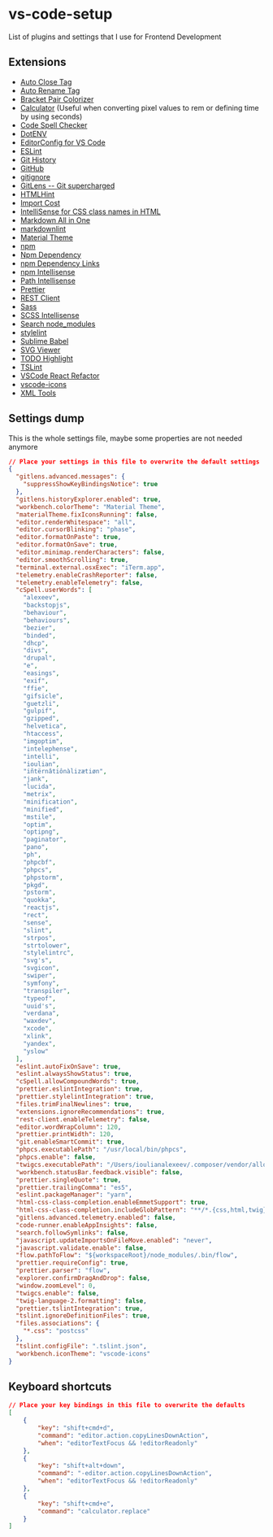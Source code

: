 # vs-code-setup
List of plugins and settings that I use for Frontend Development

## Extensions

- [Auto Close Tag](https://github.com/formulahendry/vscode-auto-close-tag)
- [Auto Rename Tag](https://github.com/formulahendry/vscode-auto-rename-tag)
- [Bracket Pair Colorizer](https://github.com/CoenraadS/BracketPair)
- [Calculator](https://github.com/lixquid/vscode-calculator) (Useful when converting pixel values to rem or defining time by using seconds)
- [Code Spell Checker](https://github.com/streetsidesoftware/vscode-spell-checker)
- [DotENV](https://github.com/mikestead/vscode-dotenv)
- [EditorConfig for VS Code](https://github.com/editorconfig/editorconfig-vscode)
- [ESLint](https://github.com/Microsoft/vscode-eslint)
- [Git History](https://github.com/DonJayamanne/gitHistoryVSCode)
- [GitHub](https://github.com/KnisterPeter/vscode-github)
- [gitignore](https://github.com/CodeZombieCH/vscode-gitignore)
- [GitLens -- Git supercharged](https://github.com/eamodio/vscode-gitlens)
- [HTMLHint](https://github.com/Microsoft/vscode-htmlhint)
- [Import Cost](https://github.com/wix/import-cost)
- [IntelliSense for CSS class names in HTML](https://github.com/Zignd/HTML-CSS-Class-Completion)
- [Markdown All in One](https://github.com/yzhang-gh/vscode-markdown)
- [markdownlint](https://github.com/DavidAnson/vscode-markdownlint)
- [Material Theme](https://github.com/equinusocio/vsc-material-theme)
- [npm](https://github.com/Microsoft/vscode-npm-scripts)
- [Npm Dependency](https://github.com/leftstick/vscode-npm-dependency)
- [npm Dependency Links](https://github.com/herrmannplatz/npm-dependency-links)
- [npm Intellisense](https://github.com/ChristianKohler/NpmIntellisense)
- [Path Intellisense](https://github.com/ChristianKohler/PathIntellisense)
- [Prettier](https://github.com/prettier/prettier-vscode)
- [REST Client](https://github.com/Huachao/vscode-restclient.git)
- [Sass](https://github.com/robinbentley/vscode-sass-indented)
- [SCSS Intellisense](https://github.com/mrmlnc/vscode-scss)
- [Search node_modules](https://github.com/jasonnutter/vscode-search-node-modules)
- [stylelint](https://github.com/shinnn/vscode-stylelint)
- [Sublime Babel](https://github.com/joshpeng/Sublime-Babel-VSCode)
- [SVG Viewer](https://github.com/cssho/vscode-svgviewer)
- [TODO Highlight](https://github.com/wayou/vscode-todo-highlight)
- [TSLint](https://github.com/Microsoft/vscode-typescript-tslint-plugin)
- [VSCode React Refactor](https://github.com/planbcoding/vscode-react-refactor)
- [vscode-icons](https://github.com/vscode-icons/vscode-icons)
- [XML Tools](https://github.com/DotJoshJohnson/vscode-xml)

## Settings dump

This is the whole settings file, maybe some properties are not needed anymore

```json
// Place your settings in this file to overwrite the default settings
{
  "gitlens.advanced.messages": {
    "suppressShowKeyBindingsNotice": true
  },
  "gitlens.historyExplorer.enabled": true,
  "workbench.colorTheme": "Material Theme",
  "materialTheme.fixIconsRunning": false,
  "editor.renderWhitespace": "all",
  "editor.cursorBlinking": "phase",
  "editor.formatOnPaste": true,
  "editor.formatOnSave": true,
  "editor.minimap.renderCharacters": false,
  "editor.smoothScrolling": true,
  "terminal.external.osxExec": "iTerm.app",
  "telemetry.enableCrashReporter": false,
  "telemetry.enableTelemetry": false,
  "cSpell.userWords": [
    "alexeev",
    "backstopjs",
    "behaviour",
    "behaviours",
    "bezier",
    "binded",
    "dhcp",
    "divs",
    "drupal",
    "e",
    "easings",
    "exif",
    "ffie",
    "gifsicle",
    "guetzli",
    "gulpif",
    "gzipped",
    "helvetica",
    "htaccess",
    "imgoptim",
    "intelephense",
    "intelli",
    "ioulian",
    "iñtërnâtiônàlizætiøn",
    "jank",
    "lucida",
    "metrix",
    "minification",
    "minified",
    "mstile",
    "optim",
    "optipng",
    "paginator",
    "pano",
    "ph",
    "phpcbf",
    "phpcs",
    "phpstorm",
    "pkgd",
    "pstorm",
    "quokka",
    "reactjs",
    "rect",
    "sense",
    "slint",
    "strpos",
    "strtolower",
    "stylelintrc",
    "svg's",
    "svgicon",
    "swiper",
    "symfony",
    "transpiler",
    "typeof",
    "uuid's",
    "verdana",
    "waxdev",
    "xcode",
    "xlink",
    "yandex",
    "yslow"
  ],
  "eslint.autoFixOnSave": true,
  "eslint.alwaysShowStatus": true,
  "cSpell.allowCompoundWords": true,
  "prettier.eslintIntegration": true,
  "prettier.stylelintIntegration": true,
  "files.trimFinalNewlines": true,
  "extensions.ignoreRecommendations": true,
  "rest-client.enableTelemetry": false,
  "editor.wordWrapColumn": 120,
  "prettier.printWidth": 120,
  "git.enableSmartCommit": true,
  "phpcs.executablePath": "/usr/local/bin/phpcs",
  "phpcs.enable": false,
  "twigcs.executablePath": "/Users/ioulianalexeev/.composer/vendor/allocine/twigcs/bin/twigcs",
  "workbench.statusBar.feedback.visible": false,
  "prettier.singleQuote": true,
  "prettier.trailingComma": "es5",
  "eslint.packageManager": "yarn",
  "html-css-class-completion.enableEmmetSupport": true,
  "html-css-class-completion.includeGlobPattern": "**/*.{css,html,twig}",
  "gitlens.advanced.telemetry.enabled": false,
  "code-runner.enableAppInsights": false,
  "search.followSymlinks": false,
  "javascript.updateImportsOnFileMove.enabled": "never",
  "javascript.validate.enable": false,
  "flow.pathToFlow": "${workspaceRoot}/node_modules/.bin/flow",
  "prettier.requireConfig": true,
  "prettier.parser": "flow",
  "explorer.confirmDragAndDrop": false,
  "window.zoomLevel": 0,
  "twigcs.enable": false,
  "twig-language-2.formatting": false,
  "prettier.tslintIntegration": true,
  "tslint.ignoreDefinitionFiles": true,
  "files.associations": {
    "*.css": "postcss"
  },
  "tslint.configFile": ".tslint.json",
  "workbench.iconTheme": "vscode-icons"
}
```

## Keyboard shortcuts

```json
// Place your key bindings in this file to overwrite the defaults
[
    {
        "key": "shift+cmd+d",
        "command": "editor.action.copyLinesDownAction",
        "when": "editorTextFocus && !editorReadonly"
    },
    {
        "key": "shift+alt+down",
        "command": "-editor.action.copyLinesDownAction",
        "when": "editorTextFocus && !editorReadonly"
    },
    {
        "key": "shift+cmd+e",
        "command": "calculator.replace"
    }
]
```
